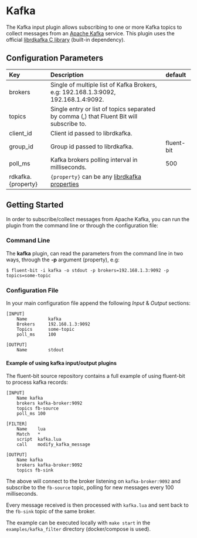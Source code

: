 # Kafka

The Kafka input plugin allows subscribing to one or more Kafka topics to collect messages from an [Apache Kafka](https://kafka.apache.org/) service.
This plugin uses the official [librdkafka C library](https://github.com/edenhill/librdkafka) \(built-in dependency\).

## Configuration Parameters

| Key | Description | default |
| :--- | :--- | :--- |
| brokers | Single of multiple list of Kafka Brokers, e.g: 192.168.1.3:9092, 192.168.1.4:9092. |  |
| topics | Single entry or list of topics separated by comma \(,\) that Fluent Bit will subscribe to. |  |
| client\_id | Client id passed to librdkafka. | |
| group\_id | Group id passed to librdkafka. | fluent-bit |
| poll\_ms | Kafka brokers polling interval in milliseconds. | 500 |
| rdkafka.{property} | `{property}` can be any [librdkafka properties](https://github.com/edenhill/librdkafka/blob/master/CONFIGURATION.md) |  |

## Getting Started

In order to subscribe/collect messages from Apache Kafka, you can run the plugin from the command line or through the configuration file:

### Command Line

The **kafka** plugin, can read the parameters from the command line in two ways, through the **-p** argument \(property\), e.g:

```text
$ fluent-bit -i kafka -o stdout -p brokers=192.168.1.3:9092 -p topics=some-topic
```

### Configuration File

In your main configuration file append the following _Input_ & _Output_ sections:

```text
[INPUT]
    Name        kafka
    Brokers     192.168.1.3:9092
    Topics      some-topic
    poll_ms     100

[OUTPUT]
    Name        stdout
```

#### Example of using kafka input/output plugins

The fluent-bit source repository contains a full example of using fluent-bit to process kafka records: 

```text
[INPUT]
    Name kafka
    brokers kafka-broker:9092
    topics fb-source
    poll_ms 100

[FILTER]
    Name    lua
    Match   *
    script  kafka.lua
    call    modify_kafka_message

[OUTPUT]
    Name kafka
    brokers kafka-broker:9092
    topics fb-sink
```

The above will connect to the broker listening on `kafka-broker:9092` and subscribe to the `fb-source` topic, polling for new messages every 100 milliseconds.

Every message received is then processed with `kafka.lua` and sent back to the `fb-sink` topic of the same broker.

The example can be executed locally with `make start` in the `examples/kafka_filter` directory (docker/compose is used).
